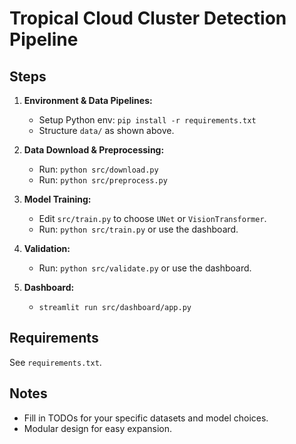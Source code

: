 # Tropical Cloud Cluster Detection Pipeline

## Steps

1. **Environment & Data Pipelines:**  
   - Setup Python env: `pip install -r requirements.txt`
   - Structure `data/` as shown above.

2. **Data Download & Preprocessing:**  
   - Run: `python src/download.py`  
   - Run: `python src/preprocess.py`

3. **Model Training:**  
   - Edit `src/train.py` to choose `UNet` or `VisionTransformer`.
   - Run: `python src/train.py` or use the dashboard.

4. **Validation:**  
   - Run: `python src/validate.py` or use the dashboard.

5. **Dashboard:**  
   - `streamlit run src/dashboard/app.py`

## Requirements

See `requirements.txt`.

## Notes

- Fill in TODOs for your specific datasets and model choices.
- Modular design for easy expansion.